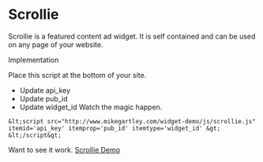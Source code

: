 # Scrollie

Scrollie is a featured content ad widget. It is self contained and can be used on any page of your website.

Implementation

Place this script at the bottom of your site. 
- Update api_key
- Update pub_id
- Update widget_id
Watch the magic happen.

```
&lt;script src="http://www.mikegartley.com/widget-demo/js/scrollie.js"
itemid='api_key' itemprop='pub_id' itemtype='widget_id' &gt; &lt;/script&gt;
```

Want to see it work. [Scrollie Demo](http://www.mikegartley.com/scrollie/index.html)

